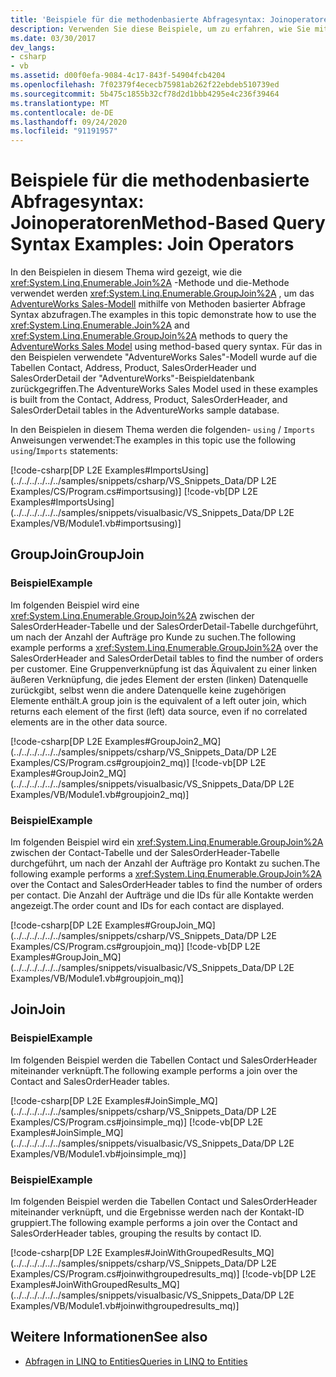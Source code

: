 ```yaml
---
title: 'Beispiele für die methodenbasierte Abfragesyntax: Joinoperatoren'
description: Verwenden Sie diese Beispiele, um zu erfahren, wie Sie mithilfe der Join-Methode und der GroupJoin-Methode ein Modell mithilfe von Methoden basierter Abfrage Syntax in LINQ to Entities Abfragen.
ms.date: 03/30/2017
dev_langs:
- csharp
- vb
ms.assetid: d00f0efa-9084-4c17-843f-54904fcb4204
ms.openlocfilehash: 7f02379f4ececb75981ab262f22ebdeb510739ed
ms.sourcegitcommit: 5b475c1855b32cf78d2d1bbb4295e4c236f39464
ms.translationtype: MT
ms.contentlocale: de-DE
ms.lasthandoff: 09/24/2020
ms.locfileid: "91191957"
---
```

# <a name="method-based-query-syntax-examples-join-operators"></a><span data-ttu-id="166bd-103">Beispiele für die methodenbasierte Abfragesyntax: Joinoperatoren</span><span class="sxs-lookup"><span data-stu-id="166bd-103">Method-Based Query Syntax Examples: Join Operators</span></span>

<span data-ttu-id="166bd-104">In den Beispielen in diesem Thema wird gezeigt, wie die <xref:System.Linq.Enumerable.Join%2A> -Methode und die-Methode verwendet werden <xref:System.Linq.Enumerable.GroupJoin%2A> , um das [AdventureWorks Sales-Modell](https://github.com/Microsoft/sql-server-samples/releases/tag/adventureworks) mithilfe von Methoden basierter Abfrage Syntax abzufragen.</span><span class="sxs-lookup"><span data-stu-id="166bd-104">The examples in this topic demonstrate how to use the <xref:System.Linq.Enumerable.Join%2A> and <xref:System.Linq.Enumerable.GroupJoin%2A> methods to query the [AdventureWorks Sales Model](https://github.com/Microsoft/sql-server-samples/releases/tag/adventureworks) using method-based query syntax.</span></span> <span data-ttu-id="166bd-105">Für das in den Beispielen verwendete "AdventureWorks Sales"-Modell wurde auf die Tabellen Contact, Address, Product, SalesOrderHeader und SalesOrderDetail der "AdventureWorks"-Beispieldatenbank zurückgegriffen.</span><span class="sxs-lookup"><span data-stu-id="166bd-105">The AdventureWorks Sales Model used in these examples is built from the Contact, Address, Product, SalesOrderHeader, and SalesOrderDetail tables in the AdventureWorks sample database.</span></span>  
  
 <span data-ttu-id="166bd-106">In den Beispielen in diesem Thema werden die folgenden- `using` / `Imports` Anweisungen verwendet:</span><span class="sxs-lookup"><span data-stu-id="166bd-106">The examples in this topic use the following `using`/`Imports` statements:</span></span>  
  
 [!code-csharp[DP L2E Examples#ImportsUsing](../../../../../../samples/snippets/csharp/VS_Snippets_Data/DP L2E Examples/CS/Program.cs#importsusing)]
 [!code-vb[DP L2E Examples#ImportsUsing](../../../../../../samples/snippets/visualbasic/VS_Snippets_Data/DP L2E Examples/VB/Module1.vb#importsusing)]  
  
## <a name="groupjoin"></a><span data-ttu-id="166bd-107">GroupJoin</span><span class="sxs-lookup"><span data-stu-id="166bd-107">GroupJoin</span></span>  
  
### <a name="example"></a><span data-ttu-id="166bd-108">Beispiel</span><span class="sxs-lookup"><span data-stu-id="166bd-108">Example</span></span>  

 <span data-ttu-id="166bd-109">Im folgenden Beispiel wird eine <xref:System.Linq.Enumerable.GroupJoin%2A> zwischen der SalesOrderHeader-Tabelle und der SalesOrderDetail-Tabelle durchgeführt, um nach der Anzahl der Aufträge pro Kunde zu suchen.</span><span class="sxs-lookup"><span data-stu-id="166bd-109">The following example performs a <xref:System.Linq.Enumerable.GroupJoin%2A> over the SalesOrderHeader and SalesOrderDetail tables to find the number of orders per customer.</span></span> <span data-ttu-id="166bd-110">Eine Gruppenverknüpfung ist das Äquivalent zu einer linken äußeren Verknüpfung, die jedes Element der ersten (linken) Datenquelle zurückgibt, selbst wenn die andere Datenquelle keine zugehörigen Elemente enthält.</span><span class="sxs-lookup"><span data-stu-id="166bd-110">A group join is the equivalent of a left outer join, which returns each element of the first (left) data source, even if no correlated elements are in the other data source.</span></span>  
  
 [!code-csharp[DP L2E Examples#GroupJoin2_MQ](../../../../../../samples/snippets/csharp/VS_Snippets_Data/DP L2E Examples/CS/Program.cs#groupjoin2_mq)]
 [!code-vb[DP L2E Examples#GroupJoin2_MQ](../../../../../../samples/snippets/visualbasic/VS_Snippets_Data/DP L2E Examples/VB/Module1.vb#groupjoin2_mq)]  
  
### <a name="example"></a><span data-ttu-id="166bd-111">Beispiel</span><span class="sxs-lookup"><span data-stu-id="166bd-111">Example</span></span>  

 <span data-ttu-id="166bd-112">Im folgenden Beispiel wird ein <xref:System.Linq.Enumerable.GroupJoin%2A> zwischen der Contact-Tabelle und der SalesOrderHeader-Tabelle durchgeführt, um nach der Anzahl der Aufträge pro Kontakt zu suchen.</span><span class="sxs-lookup"><span data-stu-id="166bd-112">The following example performs a <xref:System.Linq.Enumerable.GroupJoin%2A> over the Contact and SalesOrderHeader tables to find the number of orders per contact.</span></span> <span data-ttu-id="166bd-113">Die Anzahl der Aufträge und die IDs für alle Kontakte werden angezeigt.</span><span class="sxs-lookup"><span data-stu-id="166bd-113">The order count and IDs for each contact are displayed.</span></span>  
  
 [!code-csharp[DP L2E Examples#GroupJoin_MQ](../../../../../../samples/snippets/csharp/VS_Snippets_Data/DP L2E Examples/CS/Program.cs#groupjoin_mq)]
 [!code-vb[DP L2E Examples#GroupJoin_MQ](../../../../../../samples/snippets/visualbasic/VS_Snippets_Data/DP L2E Examples/VB/Module1.vb#groupjoin_mq)]  
  
## <a name="join"></a><span data-ttu-id="166bd-114">Join</span><span class="sxs-lookup"><span data-stu-id="166bd-114">Join</span></span>  
  
### <a name="example"></a><span data-ttu-id="166bd-115">Beispiel</span><span class="sxs-lookup"><span data-stu-id="166bd-115">Example</span></span>  

 <span data-ttu-id="166bd-116">Im folgenden Beispiel werden die Tabellen Contact und SalesOrderHeader miteinander verknüpft.</span><span class="sxs-lookup"><span data-stu-id="166bd-116">The following example performs a join over the Contact and SalesOrderHeader tables.</span></span>  
  
 [!code-csharp[DP L2E Examples#JoinSimple_MQ](../../../../../../samples/snippets/csharp/VS_Snippets_Data/DP L2E Examples/CS/Program.cs#joinsimple_mq)]
 [!code-vb[DP L2E Examples#JoinSimple_MQ](../../../../../../samples/snippets/visualbasic/VS_Snippets_Data/DP L2E Examples/VB/Module1.vb#joinsimple_mq)]  
  
### <a name="example"></a><span data-ttu-id="166bd-117">Beispiel</span><span class="sxs-lookup"><span data-stu-id="166bd-117">Example</span></span>  

 <span data-ttu-id="166bd-118">Im folgenden Beispiel werden die Tabellen Contact und SalesOrderHeader miteinander verknüpft, und die Ergebnisse werden nach der Kontakt-ID gruppiert.</span><span class="sxs-lookup"><span data-stu-id="166bd-118">The following example performs a join over the Contact and SalesOrderHeader tables, grouping the results by contact ID.</span></span>  
  
 [!code-csharp[DP L2E Examples#JoinWithGroupedResults_MQ](../../../../../../samples/snippets/csharp/VS_Snippets_Data/DP L2E Examples/CS/Program.cs#joinwithgroupedresults_mq)]
 [!code-vb[DP L2E Examples#JoinWithGroupedResults_MQ](../../../../../../samples/snippets/visualbasic/VS_Snippets_Data/DP L2E Examples/VB/Module1.vb#joinwithgroupedresults_mq)]  
  
## <a name="see-also"></a><span data-ttu-id="166bd-119">Weitere Informationen</span><span class="sxs-lookup"><span data-stu-id="166bd-119">See also</span></span>

- [<span data-ttu-id="166bd-120">Abfragen in LINQ to Entities</span><span class="sxs-lookup"><span data-stu-id="166bd-120">Queries in LINQ to Entities</span></span>](queries-in-linq-to-entities.md)

